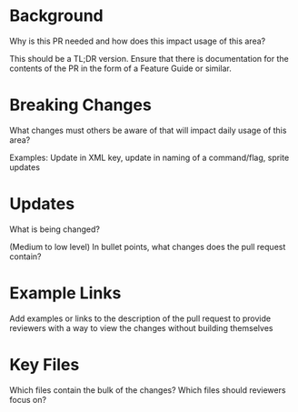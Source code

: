 # Background
Why is this PR needed and how does this impact usage of this area?

This should be a TL;DR version. Ensure that there is documentation for the contents of the PR in the form of a Feature Guide or similar.

# Breaking Changes
What changes must others be aware of that will impact daily usage of this area?

Examples: Update in XML key, update in naming of a command/flag, sprite updates

# Updates
What is being changed? 

(Medium to low level) In bullet points, what changes does the pull request contain? 

# Example Links
Add examples or links to the description of the pull request to provide reviewers with a way to view the changes without building themselves

# Key Files
Which files contain the bulk of the changes? Which files should reviewers focus on?

